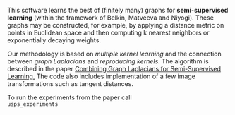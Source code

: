 This software learns the best of (finitely many) graphs for **semi-supervised learning** (within the framework of Belkin, Matveeva and Niyogi). These graphs may be constructed, for example, by applying a distance metric on points in Euclidean space and then computing k nearest neighbors or exponentially decaying weights. 

Our methodology is based on *multiple kernel learning* and the connection between *graph Laplacians* and *reproducing kernels*. 
The algorithm is described in the paper [Combining Graph Laplacians for Semi-Supervised Learning.](http://papers.nips.cc/paper/2938-combining-graph-laplacians-for-semi-supervised-learning.pdf)
The code also includes implementation of a few image transformations such as tangent distances.

To run the experiments from the paper call  
`usps_experiments`


